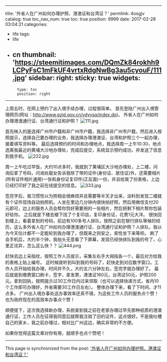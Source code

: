 
---
title: '外省人在广州如何办理护照、港澳证和台湾证？'
permlink: 4osgjv
catalog: true
toc_nav_num: true
toc: true
position: 9999
date: 2017-02-28 03:04:21
categories:
- life
tags:
- life
- cn
thumbnail: 'https://steemitimages.com/DQmZk84rokhh9LCPyFsC1mFkUF4vrtxRdgNwBg3au5cyouF/111.jpg'
sidebar:
    right:
        sticky: true
widgets:
    -
        type: toc
        position: right
---


上周五时，在网上预约了出入境手续办理，过程很简单。
  首先登陆广州出入境管理网页(网址：http://www.gzjd.gov.cn/ydyysq/index.do)。
  外省人在广州如何办理港澳通行证、台湾通行证和护照？
![111.jpg](https://steemitimages.com/DQmZk84rokhh9LCPyFsC1mFkUF4vrtxRdgNwBg3au5cyouF/111.jpg)

  首先映入的是选择广州市户籍和非广州市户籍，我选择非广州市户籍，然后进入按照提示，选择自己要办理的业务，我选择办理港澳证、台湾和护照三个一起办理，接着填写资料等。
  最后选择预约的时间和办理地点，我选择周一上午10:30，地点选离我最近的黄埔大沙地办理处，完成后提交，系统显示预约成功，并发送了信息到我手机。
  ![222.jpg](https://steemitimages.com/DQmUxtir7hbVc36D6KPKDV5TJzszhHVEE6DA3yu1baGKTv7/222.jpg)

  周一上午吃过早饭，大约10点多时，我就到了黄埔区大沙地办理处，上二楼，问询后拿了号码，问询处靓女告诉我除了带的证件(身份证、居住证)外，还需要相片(所有证件相片通用)一张和身份证复印件(正反面)一份，并且给我了份表格，上边已经打印好了我之前在线提交的信息。
![333.jpg](https://steemitimages.com/DQmaBD33xfJCuFygpYqmv8XSR44QcwwhVeHSxByAXsU2Jc9/333.jpg)

  签完字后，我习惯性以为照相会很麻烦并且需要等半天才出来，没料到发现二楼就有个证件现场自动拍照机，人坐在里边几分钟内很快拍好照，然后用微信支付20元即可，边上的服务人员会帮你剪好需要用的一张相片，然后把剩下相片帮你包装好给你。
  之后就是下楼去楼下找了个复印店，复印身份证，花费1元大洋。
  很快回到楼上，看着拿到的号码，前边有100多号人排队，按照之前在银行排队等候的经历，这么多外省人在广州如何办理港澳通行证、台湾通行证和护照？人排队，我以为今天估计都不一定能轮到我办理了，但既来之则安之，索性坐下来等呗。
  刷了会手机后，大约半个钟，我抬头无意看了下屏幕，发现已经快排队到我的号了，心里正诧异，怎么这么快？？
![444.png](https://steemitimages.com/DQmNapcCxb6yddYadYo3SHiHDcjjUV1jsnE3jBqvvoKrGDs/444.png)

  赶快去边上采指纹，按照工作人员提示，采集左右手大拇指各一个，最后对方给我的表格上贴上编号。
  这时候就听到叫到我的号码了，赶快走到对应数字窗口。工作人员开始给我办理，时间并不久，大约五六分钟左右，签完字就办理好了。
  最后就是到缴费窗口刷卡，签字，拿发票，港澳证160元，台湾证50元，护照200元，拿到回执，按照提示过30工作日内过来领取（也可以选择快递方式，省内10个工作即可办理好，外省需要30工作日左右）。
  整体办理下来，看了下时间，才11点多。
  广州出入境办事处这办事效率还真不错，为这些工作人员的服务点个赞！也为政府现在的高效率办事点个赞！   

  顺便提下，这次我选择新办理，系统查到我之前在老家办理过早先那种纸质的港澳通行证，工作人员在征得我同意后就帮我注销了旧的证件，这点很好。不是我吐槽自己的家乡，我之前办理过，相对比广州这边，确实非常的不方便。

 如果你觉得这篇文章对你有用，就顺手也点个赞吧！

- - -

This page is synchronized from the post: ['外省人在广州如何办理护照、港澳证和台湾证？'](https://steemit.com/@rivalhw/4osgjv)
